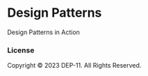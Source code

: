 # Design Patterns
Design Patterns in Action

### License
Copyright &copy; 2023 DEP-11. All Rights Reserved.
